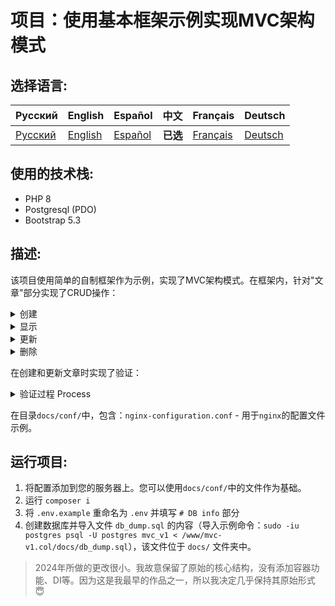 # 项目：使用基本框架示例实现MVC架构模式

## 选择语言:

| Русский  | English                              | Español                              | 中文                              | Français                              | Deutsch                              |
|----------|--------------------------------------|--------------------------------------|---------------------------------|---------------------------------------|--------------------------------------|
| [Русский](../../README.md) | [English](./README_en.md) | [Español](./README_es.md) | **已选** | [Français](./README_fr.md) | [Deutsch](./README_de.md) |

## 使用的技术栈:

- PHP 8
- Postgresql (PDO)
- Bootstrap 5.3

## 描述:

该项目使用简单的自制框架作为示例，实现了MVC架构模式。在框架内，针对"文章"部分实现了CRUD操作：

<details>
  <summary>创建</summary>

![ajax filter is in operation](../img/mvc-create-article.gif)
</details>

<details>
  <summary>显示</summary>

![ajax filter is in operation](../img/mvc-read-article.gif)
</details>

<details>
  <summary>更新</summary>

![ajax filter is in operation](../img/mvc-update-article.gif)
</details>

<details>
  <summary>删除</summary>

![ajax filter is in operation](../img/mvc-delete-article.gif)
</details>

在创建和更新文章时实现了验证：

<details>
  <summary>验证过程 Process</summary>

![ajax filter is in operation](../img/mvc-validation.gif)
</details>

在目录`docs/conf/`中，包含：`nginx-configuration.conf` - 用于`nginx`的配置文件示例。

## 运行项目:

1. 将配置添加到您的服务器上。您可以使用`docs/conf/`中的文件作为基础。
2. 运行 `composer i`
3. 将 `.env.example` 重命名为 `.env` 并填写 `# DB info` 部分
4. 创建数据库并导入文件 `db_dump.sql` 的内容（导入示例命令：`sudo -iu postgres psql -U postgres mvc_v1 < /www/mvc-v1.col/docs/db_dump.sql`），该文件位于 `docs/` 文件夹中。

> 2024年所做的更改很小。我故意保留了原始的核心结构，没有添加容器功能、DI等。因为这是我最早的作品之一，所以我决定几乎保持其原始形式 😇
